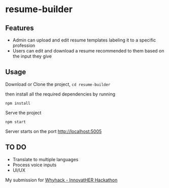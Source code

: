 # resume-builder

## Features
<ul>
<li>Admin can upload and edit resume templates labeling it to a specific profession</li>
<li>Users can edit and download a resume recommended to them based on the input they give </li>
</ul>

## Usage

Download or Clone the project, ``` cd resume-builder ```

then install all the required dependencies by running

```
npm install
```

Serve the project

```
npm start
```

Server starts on the port [http://localhost:5005](http://localhost:5005)

## TO DO
<ul>
<li>Translate to multiple languages</li>
<li>Process voice inputs</li>
<li>UI/UX</li>
</ul>

My submission for [Whyhack - InnovatHER Hackathon](https://startupmission.in/whyhack/)
